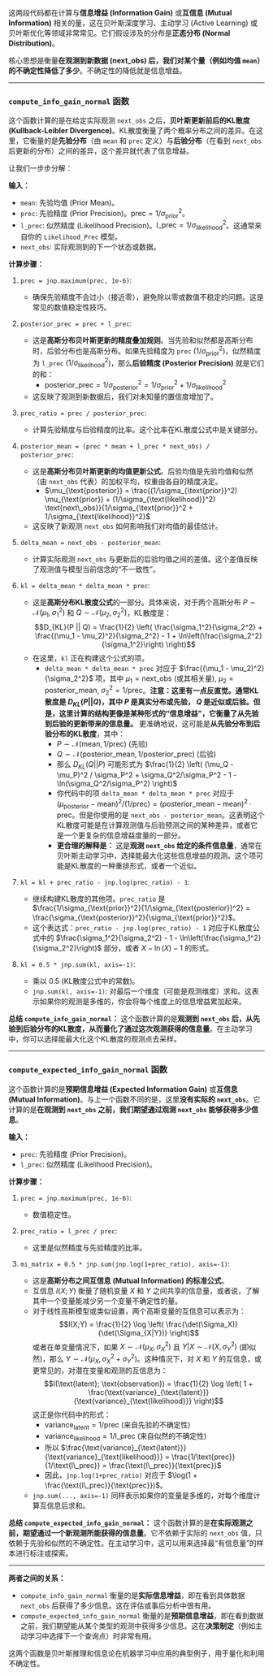这两段代码都在计算与**信息增益 (Information Gain)** 或**互信息 (Mutual Information)** 相关的量，这在贝叶斯深度学习、主动学习 (Active Learning) 或贝叶斯优化等领域非常常见。它们假设涉及的分布是**正态分布 (Normal Distribution)**。

核心思想是衡量**在观测到新数据 (next_obs) 后，我们对某个量（例如均值 `mean`）的不确定性降低了多少**。不确定性的降低就是信息增益。

---

### `compute_info_gain_normal` 函数

这个函数计算的是在给定实际观测 `next_obs` 之后，**贝叶斯更新前后的KL散度 (Kullback-Leibler Divergence)**。KL散度衡量了两个概率分布之间的差异。在这里，它衡量的是**先验分布**（由 `mean` 和 `prec` 定义）与**后验分布**（在看到 `next_obs` 后更新的分布）之间的差异，这个差异就代表了信息增益。

让我们一步步分解：

**输入：**
* `mean`: 先验均值 (Prior Mean)。
* `prec`: 先验精度 (Prior Precision)。$\text{prec} = 1/\sigma_{\text{prior}}^2$。
* `l_prec`: 似然精度 (Likelihood Precision)。$\text{l\_prec} = 1/\sigma_{\text{likelihood}}^2$。这通常来自你的 `Likelihood_Prec` 模型。
* `next_obs`: 实际观测到的下一个状态或数据。

**计算步骤：**

1.  `prec = jnp.maximum(prec, 1e-6)`:
    * 确保先验精度不会过小（接近零），避免除以零或数值不稳定的问题。这是常见的数值稳定性技巧。

2.  `posterior_prec = prec + l_prec`:
    * 这是**高斯分布贝叶斯更新的精度叠加规则**。当先验和似然都是高斯分布时，后验分布也是高斯分布。如果先验精度为 `prec` ($1/\sigma_{\text{prior}}^2$)，似然精度为 `l_prec` ($1/\sigma_{\text{likelihood}}^2$)，那么**后验精度 (Posterior Precision)** 就是它们的和：
        * $\text{posterior\_prec} = 1/\sigma_{\text{posterior}}^2 = 1/\sigma_{\text{prior}}^2 + 1/\sigma_{\text{likelihood}}^2$
    * 这反映了观测到新数据后，我们对未知量的置信度增加了。

3.  `prec_ratio = prec / posterior_prec`:
    * 计算先验精度与后验精度的比率。这个比率在KL散度公式中是关键部分。

4.  `posterior_mean = (prec * mean + l_prec * next_obs) / posterior_prec`:
    * 这是**高斯分布贝叶斯更新的均值更新公式**。后验均值是先验均值和似然（由 `next_obs` 代表）的加权平均，权重由各自的精度决定。
        * $\mu_{\text{posterior}} = \frac{(1/\sigma_{\text{prior}}^2) \mu_{\text{prior}} + (1/\sigma_{\text{likelihood}}^2) \text{next\_obs}}{1/\sigma_{\text{prior}}^2 + 1/\sigma_{\text{likelihood}}^2}$
    * 这反映了新观测 `next_obs` 如何影响我们对均值的最佳估计。

5.  `delta_mean = next_obs - posterior_mean`:
    * 计算实际观测 `next_obs` 与更新后的后验均值之间的差值。这个差值反映了观测值与模型当前信念的“不一致性”。

6.  `kl = delta_mean * delta_mean * prec`:
    * 这是**高斯分布KL散度公式**的一部分。具体来说，对于两个高斯分布 $P \sim \mathcal{N}(\mu_1, \sigma_1^2)$ 和 $Q \sim \mathcal{N}(\mu_2, \sigma_2^2)$，KL散度是：
        $$D_{KL}(P || Q) = \frac{1}{2} \left( \frac{\sigma_1^2}{\sigma_2^2} + \frac{(\mu_1 - \mu_2)^2}{\sigma_2^2} - 1 + \ln\left(\frac{\sigma_2^2}{\sigma_1^2}\right) \right)$$
    * 在这里，`kl` 正在构建这个公式的项。
        * `delta_mean * delta_mean * prec` 对应于 $\frac{(\mu_1 - \mu_2)^2}{\sigma_2^2}$ 项，其中 $\mu_1 = \text{next\_obs}$ (或其相关量), $\mu_2 = \text{posterior\_mean}$, $\sigma_2^2 = 1/\text{prec}$。**注意：这里有一点反直觉。通常KL散度是 $D_{KL}(P||Q)$，其中 $P$ 是真实分布或先验， $Q$ 是近似或后验。但是，这里计算的结构更像是某种形式的“信息增益”，它衡量了从先验到后验的更新带来的信息量。** 更准确地说，这可能是**从先验分布到后验分布的KL散度**，其中：
            * $P \sim \mathcal{N}(\text{mean}, 1/\text{prec})$ (先验)
            * $Q \sim \mathcal{N}(\text{posterior\_mean}, 1/\text{posterior\_prec})$ (后验)
            * 那么 $D_{KL}(Q || P)$ 可能形式为 $\frac{1}{2} \left( (\mu_Q - \mu_P)^2 / \sigma_P^2 + \sigma_Q^2/\sigma_P^2 - 1 - \ln(\sigma_Q^2/\sigma_P^2) \right)$
            * 你代码中的项 `delta_mean * delta_mean * prec` 对应于 $(\mu_{\text{posterior}} - \text{mean})^2 / (1/\text{prec}) = (\text{posterior\_mean} - \text{mean})^2 \cdot \text{prec}$。但是你使用的是 `next_obs - posterior_mean`。这表明这个KL散度可能是在计算观测值与后验预测之间的某种差异，或者它是一个更复杂的信息增益度量的一部分。
            * **更合理的解释是：** 这是**观测 `next_obs` 给定的条件信息量**，通常在贝叶斯主动学习中，选择能最大化这些信息增益的观测。这个项可能是KL散度的一种重排形式，或者一个近似。

7.  `kl = kl + prec_ratio - jnp.log(prec_ratio) - 1`:
    * 继续构建KL散度的其他项。`prec_ratio` 是 $\frac{1/\sigma_{\text{prior}}^2}{1/\sigma_{\text{posterior}}^2} = \frac{\sigma_{\text{posterior}}^2}{\sigma_{\text{prior}}^2}$。
    * 这个表达式：`prec_ratio - jnp.log(prec_ratio) - 1` 对应于KL散度公式中的 $\frac{\sigma_1^2}{\sigma_2^2} - 1 - \ln\left(\frac{\sigma_1^2}{\sigma_2^2}\right)$ 部分，或者 $X - \ln(X) - 1$ 的形式。

8.  `kl = 0.5 * jnp.sum(kl, axis=-1)`:
    * 乘以 0.5 (KL散度公式中的常数)。
    * `jnp.sum(kl, axis=-1)`: 对最后一个维度（可能是观测维度）求和。这表示如果你的观测是多维的，你会将每个维度上的信息增益累加起来。

**总结 `compute_info_gain_normal`：**
这个函数计算的是**观测到 `next_obs` 后，从先验到后验分布的KL散度，从而量化了通过这次观测获得的信息量**。在主动学习中，你可以选择能最大化这个KL散度的观测点去采样。

---

### `compute_expected_info_gain_normal` 函数

这个函数计算的是**预期信息增益 (Expected Information Gain)** 或**互信息 (Mutual Information)**。与上一个函数不同的是，这里**没有实际的 `next_obs`**。它计算的是**在观测到 `next_obs` 之前，我们期望通过观测 `next_obs` 能够获得多少信息**。

**输入：**
* `prec`: 先验精度 (Prior Precision)。
* `l_prec`: 似然精度 (Likelihood Precision)。

**计算步骤：**

1.  `prec = jnp.maximum(prec, 1e-6)`:
    * 数值稳定性。

2.  `prec_ratio = l_prec / prec`:
    * 这里是似然精度与先验精度的比率。

3.  `mi_matrix = 0.5 * jnp.sum(jnp.log(1+prec_ratio), axis=-1)`:
    * 这是**高斯分布之间互信息 (Mutual Information) 的标准公式**。
    * 互信息 $I(X;Y)$ 衡量了随机变量 $X$ 和 $Y$ 之间共享的信息量，或者说，了解其中一个变量能减少另一个变量不确定性的量。
    * 对于线性高斯模型或类似设置，两个高斯变量的互信息可以表示为：
        $$I(X;Y) = \frac{1}{2} \log \left( \frac{\det(\Sigma_X)}{\det(\Sigma_{X|Y})} \right)$$
        或者在单变量情况下，如果 $X \sim \mathcal{N}(\mu_X, \sigma_X^2)$ 且 $Y|X \sim \mathcal{N}(X, \sigma_Y^2)$ (即似然)，那么 $Y \sim \mathcal{N}(\mu_X, \sigma_X^2 + \sigma_Y^2)$。这种情况下，对 $X$ 和 $Y$ 的互信息，或更常见的，对潜在变量和观测的互信息为：
        $$I(\text{latent}; \text{observation}) = \frac{1}{2} \log \left( 1 + \frac{\text{variance}_{\text{latent}}}{\text{variance}_{\text{likelihood}}} \right)$$
        这正是你代码中的形式：
        * $\text{variance}_{\text{latent}} = 1/\text{prec}$ (来自先验的不确定性)
        * $\text{variance}_{\text{likelihood}} = 1/\text{l\_prec}$ (来自似然的不确定性)
        * 所以 $\frac{\text{variance}_{\text{latent}}}{\text{variance}_{\text{likelihood}}} = \frac{1/\text{prec}}{1/\text{l\_prec}} = \frac{\text{l\_prec}}{\text{prec}}$
        * 因此，`jnp.log(1+prec_ratio)` 对应于 $\log(1 + \frac{\text{l\_prec}}{\text{prec}})$。
    * `jnp.sum(..., axis=-1)` 同样表示如果你的变量是多维的，对每个维度计算互信息后求和。

**总结 `compute_expected_info_gain_normal`：**
这个函数计算的是**在实际观测之前，期望通过一个新观测所能获得的信息量**。它不依赖于实际的 `next_obs` 值，只依赖于先验和似然的不确定性。在主动学习中，这可以用来选择最“有信息量”的样本进行标注或探索。

---

**两者之间的关系：**

* `compute_info_gain_normal` 衡量的是**实际信息增益**，即在看到具体数据 `next_obs` 后获得了多少信息。这在评估或事后分析中很有用。
* `compute_expected_info_gain_normal` 衡量的是**预期信息增益**，即在看到数据之前，我们期望能从某个类型的观测中获得多少信息。这在**决策制定**（例如主动学习中选择下一个查询点）时非常有用。

这两个函数是贝叶斯推理和信息论在机器学习中应用的典型例子，用于量化和利用不确定性。

